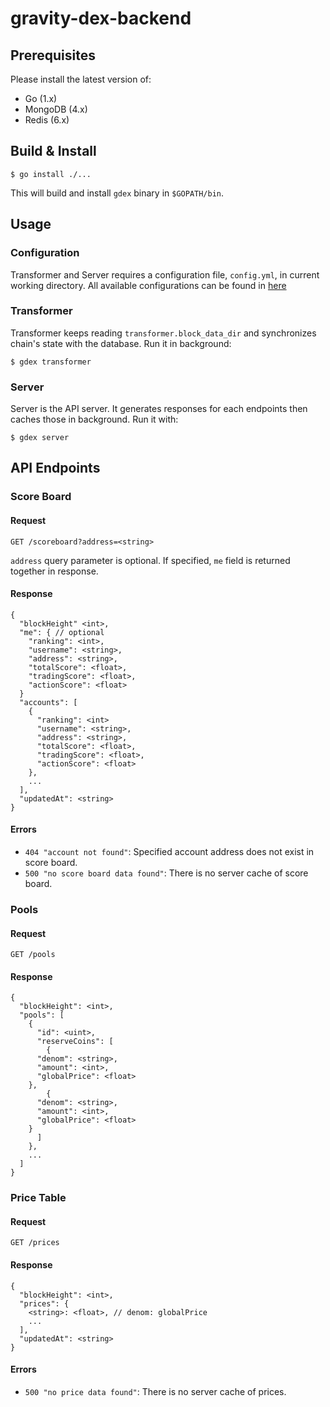 # gravity-dex-backend

## Prerequisites

Please install the latest version of:
- Go (1.x)
- MongoDB (4.x)
- Redis (6.x)

## Build & Install

```
$ go install ./...
```

This will build and install `gdex` binary in `$GOPATH/bin`.

## Usage

### Configuration

Transformer and Server requires a configuration file, `config.yml`, in current working directory.
All available configurations can be found in [here](./config/config.go)

### Transformer

Transformer keeps reading `transformer.block_data_dir` and synchronizes chain's state with the database.
Run it in background:
```
$ gdex transformer
```

### Server

Server is the API server.
It generates responses for each endpoints then caches those in background.
Run it with:
```
$ gdex server
```

## API Endpoints

### Score Board

#### Request

`GET /scoreboard?address=<string>`

`address` query parameter is optional.
If specified, `me` field is returned together in response.

#### Response

```
{
  "blockHeight" <int>,
  "me": { // optional
    "ranking": <int>,
    "username": <string>,
    "address": <string>,
    "totalScore": <float>,
    "tradingScore": <float>,
    "actionScore": <float>
  }
  "accounts": [
    {
      "ranking": <int>
      "username": <string>,
      "address": <string>,
      "totalScore": <float>,
      "tradingScore": <float>,
      "actionScore": <float>
    },
    ...
  ],
  "updatedAt": <string>
}
```

#### Errors

- `404 "account not found"`: Specified account address does not exist in score board.
- `500 "no score board data found"`: There is no server cache of score board.

### Pools

#### Request

`GET /pools`

#### Response

```
{
  "blockHeight": <int>,
  "pools": [
    {
      "id": <uint>,
      "reserveCoins": [
        {
	  "denom": <string>,
	  "amount": <int>,
	  "globalPrice": <float>
	},
        {
	  "denom": <string>,
	  "amount": <int>,
	  "globalPrice": <float>
	}
      ]
    },
    ...
  ]
}
```

### Price Table

#### Request

`GET /prices`

#### Response

```
{
  "blockHeight": <int>,
  "prices": {
    <string>: <float>, // denom: globalPrice
    ...
  ],
  "updatedAt": <string>
}
```

#### Errors

- `500 "no price data found"`: There is no server cache of prices.

